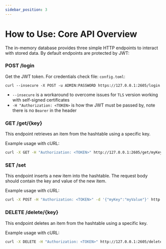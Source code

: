 ```yaml
---
sidebar_position: 3
---
```


# How to Use: Core API Overview

The in-memory database provides three simple HTTP endpoints to interact with stored data. By default endpoints are protected by JWT:

### POST /login

Get the JWT token. For credentials check file: `config.toml`:
```
curl --insecure -X POST -u ADMIN:PASSWORD https://127.0.0.1:2605/login
```

* `--insecure` is a workaround to overcome issues for `TLS` version working with self-signed certificates
* `-H "Authorization: <TOKEN>` is how thw JWT must be passed by, note there is no `Bearer` in the header

### GET /get/{key}

This endpoint retrieves an item from the hashtable using a specific key.

Example usage with cURL:

```bash
curl -X GET -H "Authorization: <TOKEN>" http://127.0.0.1:2605/get/myKey
```

### SET /set

This endpoint inserts a new item into the hashtable. The request body should contain the key and value of the new item.

Example usage with cURL:

```bash
curl -X POST -H "Authorization: <TOKEN>" -d '{"myKey":"myValue"}' http://127.0.0.1:2605/set
```

### DELETE /delete/{key}

This endpoint deletes an item from the hashtable using a specific key.

Example usage with cURL:

```bash
curl -X DELETE -H "Authorization: <TOKEN>" http://127.0.0.1:2605/delete/myKey
```
